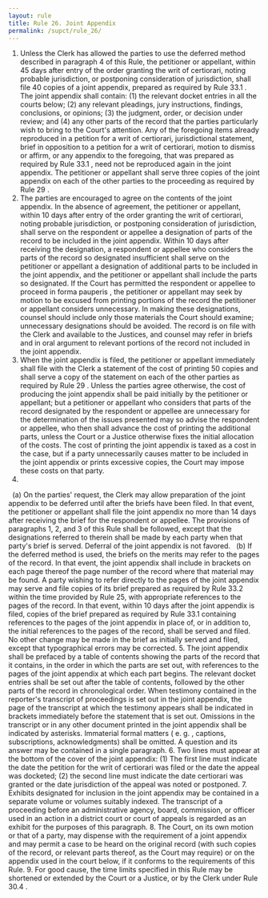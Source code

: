 ```yaml
---
layout: rule
title: Rule 26. Joint Appendix
permalink: /supct/rule_26/
---
```


1. Unless the Clerk has allowed the parties to use the deferred method described in paragraph 4 of this Rule, the petitioner or appellant, within 45 days after entry of the order granting the writ of certiorari, noting probable jurisdiction, or postponing consideration of jurisdiction, shall file 40 copies of a joint appendix, prepared as required by Rule 33.1 . The joint appendix shall contain: (1) the relevant docket entries in all the courts below; (2) any relevant pleadings, jury instructions, findings, conclusions, or opinions; (3) the judgment, order, or decision under review; and (4) any other parts of the record that the parties particularly wish to bring to the Court's attention. Any of the foregoing items already reproduced in a petition for a writ of certiorari, jurisdictional statement, brief in opposition to a petition for a writ of certiorari, motion to dismiss or affirm, or any appendix to the foregoing, that was prepared as required by Rule 33.1 , need not be reproduced again in the joint appendix. The petitioner or appellant shall serve three copies of the joint appendix on each of the other parties to the proceeding as required by Rule 29 .
2. The parties are encouraged to agree on the contents of the joint appendix. In the absence of agreement, the petitioner or appellant, within 10 days after entry of the order granting the writ of certiorari, noting probable jurisdiction, or postponing consideration of jurisdiction, shall serve on the respondent or appellee a designation of parts of the record to be included in the joint appendix. Within 10 days after receiving the designation, a respondent or appellee who considers the parts of the record so designated insufficient shall serve on the petitioner or appellant a designation of additional parts to be included in the joint appendix, and the petitioner or appellant shall include the parts so designated. If the Court has permitted the respondent or appellee to proceed in forma pauperis , the petitioner or appellant may seek by motion to be excused from printing portions of the record the petitioner or appellant considers unnecessary. In making these designations, counsel should include only those materials the Court should examine; unnecessary designations should be avoided. The record is on file with the Clerk and available to the Justices, and counsel may refer in briefs and in oral argument to relevant portions of the record not included in the joint appendix.
3. When the joint appendix is filed, the petitioner or appellant immediately shall file with the Clerk a statement of the cost of printing 50 copies and shall serve a copy of the statement on each of the other parties as required by Rule 29 . Unless the parties agree otherwise, the cost of producing the joint appendix shall be paid initially by the petitioner or appellant; but a petitioner or appellant who considers that parts of the record designated by the respondent or appellee are unnecessary for the determination of the issues presented may so advise the respondent or appellee, who then shall advance the cost of printing the additional parts, unless the Court or a Justice otherwise fixes the initial allocation of the costs. The cost of printing the joint appendix is taxed as a cost in the case, but if a party unnecessarily causes matter to be included in the joint appendix or prints excessive copies, the Court may impose these costs on that party.
4.
&nbsp;&nbsp;(a) On the parties' request, the Clerk may allow preparation of the joint appendix to be deferred until after the briefs have been filed. In that event, the petitioner or appellant shall file the joint appendix no more than 14 days after receiving the brief for the respondent or appellee. The provisions of paragraphs 1, 2, and 3 of this Rule shall be followed, except that the designations referred to therein shall be made by each party when that party's brief is served. Deferral of the joint appendix is not favored.
&nbsp;&nbsp;(b) If the deferred method is used, the briefs on the merits may refer to the pages of the record. In that event, the joint appendix shall include in brackets on each page thereof the page number of the record where that material may be found. A party wishing to refer directly to the pages of the joint appendix may serve and file copies of its brief prepared as required by Rule 33.2 within the time provided by Rule 25, with appropriate references to the pages of the record. In that event, within 10 days after the joint appendix is filed, copies of the brief prepared as required by Rule 33.1 containing references to the pages of the joint appendix in place of, or in addition to, the initial references to the pages of the record, shall be served and filed. No other change may be made in the brief as initially served and filed, except that typographical errors may be corrected.
5. The joint appendix shall be prefaced by a table of contents showing the parts of the record that it contains, in the order in which the parts are set out, with references to the pages of the joint appendix at which each part begins. The relevant docket entries shall be set out after the table of contents, followed by the other parts of the record in chronological order. When testimony contained in the reporter's transcript of proceedings is set out in the joint appendix, the page of the transcript at which the testimony appears shall be indicated in brackets immediately before the statement that is set out. Omissions in the transcript or in any other document printed in the joint appendix shall be indicated by asterisks. Immaterial formal matters ( e. g. , captions, subscriptions, acknowledgments) shall be omitted. A question and its answer may be contained in a single paragraph.
6. Two lines must appear at the bottom of the cover of the joint appendix: (1) The first line must indicate the date the petition for the writ of certiorari was filed or the date the appeal was docketed; (2) the second line must indicate the date certiorari was granted or the date jurisdiction of the appeal was noted or postponed.
7. Exhibits designated for inclusion in the joint appendix may be contained in a separate volume or volumes suitably indexed. The transcript of a proceeding before an administrative agency, board, commission, or officer used in an action in a district court or court of appeals is regarded as an exhibit for the purposes of this paragraph.
8. The Court, on its own motion or that of a party, may dispense with the requirement of a joint appendix and may permit a case to be heard on the original record (with such copies of the record, or relevant parts thereof, as the Court may require) or on the appendix used in the court below, if it conforms to the requirements of this Rule.
9. For good cause, the time limits specified in this Rule may be shortened or extended by the Court or a Justice, or by the Clerk under Rule 30.4 .